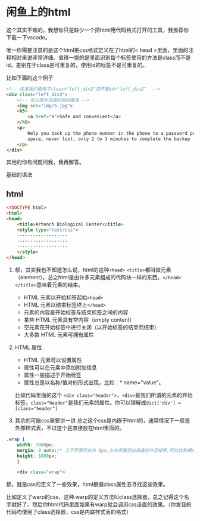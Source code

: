 # 闲鱼上的html

这个其实不难的，我想你只是缺少一个把html用代码格式打开的工具，我推荐你下载一下vscode。

唯一你需要注意的是这个html把css格式定义在了html的< head >里面，里面的注释相对来说非常详细。值得一提的是里面识别每个标签使用的方法是class而不是id，差别在于class是可重复的，使用id的标签不是可重复的。

比如下面的这个例子

```html
<!-- 这里我们使用了class="left_div2"而不是id="left_div2"  -->
<div class="left_div2">
    <!-- 定义图片资源的相对路径 -->
    <img src="img/5.jpg">
    <h5>
        <a href="#">Safe and convenient</a>
    </h5>
    <p>
        Help you back up the phone number in the phone to a password protected network storage
        space, never lost, only 2 to 3 minutes to complete the backup
    </p>
</div>
```

其他的你有问题问我，我再解答。

基础的语法

## html

```html
<!DOCTYPE html>
<html>
<head>
    <title>Artench Biological Center</title>
    <style type="text/css">
    ···················
    ···················
    ···················
    </style>
</head>
```

1. 额，其实我也不知道怎么说，html的这种`<head>` `<title>`都叫做元素（element），总之html是由许多元素组成的代码块一样的东西。`</head>` `</title>`意味着元素的结束。

   * HTML 元素以开始标签起始`<head>`
   * HTML 元素以结束标签终止`</head>`
   * 元素的内容是开始标签与结束标签之间的内容
   * 某些 HTML 元素具有空内容（empty content）
   * 空元素在开始标签中进行关闭（以开始标签的结束而结束）
   * 大多数 HTML 元素可拥有属性
2. HTML 属性
    * HTML 元素可以设置属性
    * 属性可以在元素中添加附加信息
    * 属性一般描述于开始标签
    * 属性总是以名称/值对的形式出现，比如：* name="value"。

    比如代码里面的这个
    `<div class="header">`，`<div>`是我们所谓的元素的开始标签，`class="header"`是我们元素的属性。你可以理解成`dict['div'] = [class="header"]`

3. 其余的可能css需要讲一讲
总之这个css是内嵌于html的，通常情况下一般是外部样式表，不过这个是直接放在html里面的。

```css
.wrap {
    width: 1000px;
    margin: 0 auto;/* 上下页面空白为 0px,左右页面空白自适应并且相等,可以达到横向居中的效果 */
    height: 1000px;
    }
```

```html
    <div class="wrap">
```

额，就是css的定义了一些效果，html根据class属性去寻找这些效果。

比如定义了warp的css，这种.warp的定义方法叫class选择器，总之记得这个名字就好了。然后你html代码里面如果有warp就会调用css设置的效果。（你发我的代码均使用了class选择器，css是内联样式表的格式）